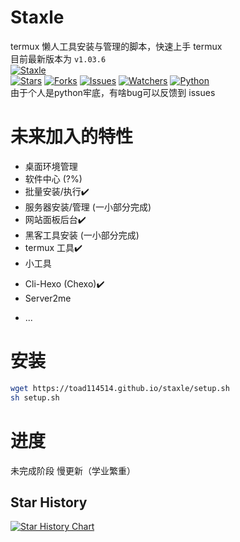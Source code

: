# Staxle
termux 懒人工具安装与管理的脚本，快速上手 termux<br>
目前最新版本为 `v1.03.6`<br>
[![Staxle](https://toad114514.github.io/img/wb/staxle.jpg)](https://github.com/Toad114514/Staxle)<br>
[![Stars](https://img.shields.io/github/stars/Toad114514/Staxle.svg)](https://github.com/Toad114514/Staxle/status)
[![Forks](https://img.shields.io/github/forks/Toad114514/Staxle.svg)](https://github.com/Toad114514/Toad114514/network/members)
[![Issues](https://img.shields.io/github/issues/Toad114514/Staxle.svg)](https://github.com/Toad114514/Staxle/issues)
[![Watchers](https://img.shields.io/github/watchers/Toad114514/Staxle.svg)](https://github.com/Toad114514/Staxle/watchers)
[![Python](https://img.shields.io/badge/language-Python%203-blue.svg)](https://www.python.org)<br>
由于个人是python牢底，有啥bug可以反馈到 issues
# 未来加入的特性
 - 桌面环境管理
 - 软件中心 (?%)
 - 批量安装/执行✔️
 - 服务器安装/管理 (一小部分完成)
 - 网站面板后台✔️
 - 黑客工具安装 (一小部分完成)
 - termux 工具✔️
 - 小工具
  + Cli-Hexo (Chexo)✔️
  + Server2me
 - ...
# 安装
```bash
wget https://toad114514.github.io/staxle/setup.sh
sh setup.sh
```
# 进度
未完成阶段
慢更新（学业繁重）
## Star History
[![Star History Chart](https://api.star-history.com/svg?repos=Toad114514/Staxle&type=Date)](https://star-history.com/#Toad114514/Staxle&Date)
